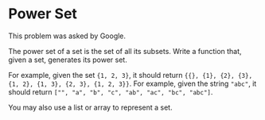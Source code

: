 #  Power Set

This problem was asked by Google.

The power set of a set is the set of all its subsets. Write a function that, given a set, generates its power set.

For example, given the set `{1, 2, 3}`, it should return `{{}, {1}, {2}, {3}, {1, 2}, {1, 3}, {2, 3}, {1, 2, 3}}`.
For example, given the string `"abc"`, it should return `["", "a", "b", "c", "ab", "ac", "bc", "abc"]`.

You may also use a list or array to represent a set.
